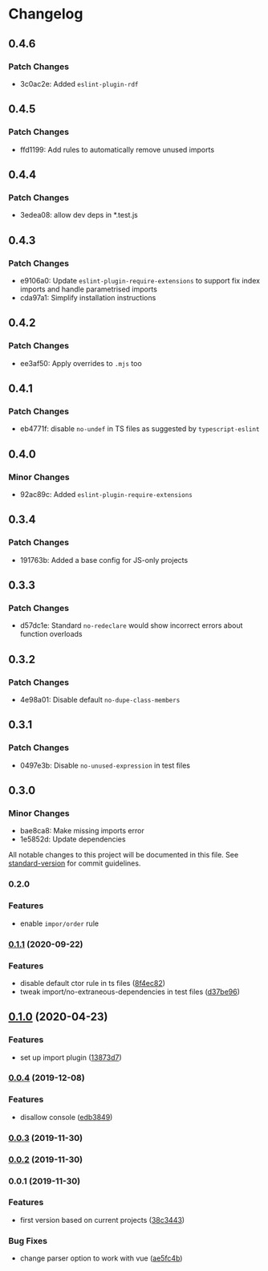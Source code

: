 # Changelog

## 0.4.6

### Patch Changes

- 3c0ac2e: Added `eslint-plugin-rdf`

## 0.4.5

### Patch Changes

- ffd1199: Add rules to automatically remove unused imports

## 0.4.4

### Patch Changes

- 3edea08: allow dev deps in \*.test.js

## 0.4.3

### Patch Changes

- e9106a0: Update `eslint-plugin-require-extensions` to support fix index imports and handle parametrised imports
- cda97a1: Simplify installation instructions

## 0.4.2

### Patch Changes

- ee3af50: Apply overrides to `.mjs` too

## 0.4.1

### Patch Changes

- eb4771f: disable `no-undef` in TS files as suggested by `typescript-eslint`

## 0.4.0

### Minor Changes

- 92ac89c: Added `eslint-plugin-require-extensions`

## 0.3.4

### Patch Changes

- 191763b: Added a base config for JS-only projects

## 0.3.3

### Patch Changes

- d57dc1e: Standard `no-redeclare` would show incorrect errors about function overloads

## 0.3.2

### Patch Changes

- 4e98a01: Disable default `no-dupe-class-members`

## 0.3.1

### Patch Changes

- 0497e3b: Disable `no-unused-expression` in test files

## 0.3.0

### Minor Changes

- bae8ca8: Make missing imports error
- 1e5852d: Update dependencies

All notable changes to this project will be documented in this file. See [standard-version](https://github.com/conventional-changelog/standard-version) for commit guidelines.

### 0.2.0

### Features

- enable `impor/order` rule

### [0.1.1](https://github.com/tpluscode/eslint-config/compare/v0.1.0...v0.1.1) (2020-09-22)

### Features

- disable default ctor rule in ts files ([8f4ec82](https://github.com/tpluscode/eslint-config/commit/8f4ec8299c0d6cdf6146f4144645c7055efd460f))
- tweak import/no-extraneous-dependencies in test files ([d37be96](https://github.com/tpluscode/eslint-config/commit/d37be961db6ab82f40092f73cac37beee1571c82))

## [0.1.0](https://github.com/tpluscode/eslint-config/compare/v0.0.4...v0.1.0) (2020-04-23)

### Features

- set up import plugin ([13873d7](https://github.com/tpluscode/eslint-config/commit/13873d7ad82b3fb7b9669f4486272e3648672538))

### [0.0.4](https://github.com/tpluscode/eslint-config/compare/v0.0.3...v0.0.4) (2019-12-08)

### Features

- disallow console ([edb3849](https://github.com/tpluscode/eslint-config/commit/edb384909b732fcbdb025ec6532b72156d550bf8))

### [0.0.3](https://github.com/tpluscode/eslint-config/compare/v0.0.2...v0.0.3) (2019-11-30)

### [0.0.2](https://github.com/tpluscode/eslint-config/compare/v0.0.1...v0.0.2) (2019-11-30)

### 0.0.1 (2019-11-30)

### Features

- first version based on current projects ([38c3443](https://github.com/tpluscode/eslint-config/commit/38c344312641f3b681ab6dde8ba783166537606c))

### Bug Fixes

- change parser option to work with vue ([ae5fc4b](https://github.com/tpluscode/eslint-config/commit/ae5fc4be1a11301f4e60ea16ae7e835b207a87fb))
